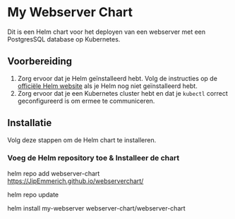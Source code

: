 # My Webserver Chart

Dit is een Helm chart voor het deployen van een webserver met een PostgresSQL database op Kubernetes.

## Voorbereiding

1. Zorg ervoor dat je Helm geïnstalleerd hebt. Volg de instructies op de [officiële Helm website](https://helm.sh/docs/intro/install/) als je Helm nog niet geïnstalleerd hebt.
2. Zorg ervoor dat je een Kubernetes cluster hebt en dat je `kubectl` correct geconfigureerd is om ermee te communiceren.

## Installatie

Volg deze stappen om de Helm chart te installeren.

### Voeg de Helm repository toe & Installeer de chart

helm repo add webserver-chart https://JipEmmerich.github.io/webserverchart/

helm repo update

helm install my-webserver webserver-chart/webserver-chart
